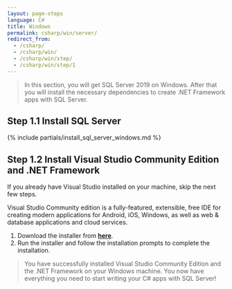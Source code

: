 ```yaml
---
layout: page-steps
language: C#
title: Windows
permalink: csharp/win/server/
redirect_from:
  - /csharp/
  - /csharp/win/
  - /csharp/win/step/
  - /csharp/win/step/1
---
```


> In this section, you will get SQL Server 2019 on Windows. After that you will install the necessary dependencies to create .NET Framework apps with SQL Server.

## Step 1.1 Install SQL Server

{% include partials/install_sql_server_windows.md %}

## Step 1.2 Install Visual Studio Community Edition and .NET Framework

If you already have Visual Studio installed on your machine, skip the next few steps.

Visual Studio Community edition is a fully-featured, extensible, free IDE for creating modern applications for Android, iOS, Windows, as well as web & database applications and cloud services.

1. Download the installer from **[here](https://www.visualstudio.com/thank-you-downloading-visual-studio/?sku=Community&rel=16)**.
1. Run the installer and follow the installation prompts to complete the installation.

> You have successfully installed Visual Studio Community Edition and the .NET Framework on your Windows machine. You now have everything you need to start writing your C# apps with SQL Server!

